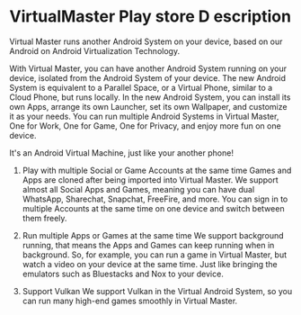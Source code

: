 # VirtualMaster Play store D escription
Virtual Master runs another Android System on your device, based on our Android on Android Virtualization Technology.

With Virtual Master, you can have another Android System running on your device, isolated from the Android System of your device.
The new Android System is equivalent to a Parallel Space, or a Virtual Phone, similar to a Cloud Phone, but runs locally.
In the new Android System, you can install its own Apps, arrange its own Launcher, set its own Wallpaper, and customize it as your needs.
You can run multiple Android Systems in Virtual Master, One for Work, One for Game, One for Privacy, and enjoy more fun on one device.

It's an Android Virtual Machine, just like your another phone!

1. Play with multiple Social or Game Accounts at the same time
Games and Apps are cloned after being imported into Virtual Master.
We support almost all Social Apps and Games, meaning you can have dual WhatsApp, Sharechat, Snapchat, FreeFire, and more.
You can sign in to multiple Accounts at the same time on one device and switch between them freely.

2. Run multiple Apps or Games at the same time
We support background running, that means the Apps and Games can keep running when in background.
So, for example, you can run a game in Virtual Master, but watch a video on your device at the same time.
Just like bringing the emulators such as Bluestacks and Nox to your device.

3. Support Vulkan
We support Vulkan in the Virtual Android System, so you can run many high-end games smoothly in Virtual Master.
